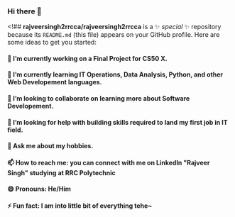 ### Hi there 👋

<!##
**rajveersingh2rrcca/rajveersingh2rrcca** is a ✨ _special_ ✨ repository because its `README.md` (this file) appears on your GitHub profile.
Here are some ideas to get you started:

#### 🔭 I’m currently working on a Final Project for CS50 X.
#### 🌱 I’m currently learning IT Operations, Data Analysis, Python, and other Web Developement languages.
#### 👯 I’m looking to collaborate on learning more about Software Developement.
#### 🤔 I’m looking for help with building skills required to land my first job in IT field. 
#### 💬 Ask me about my hobbies.
#### 📫 How to reach me: you can connect with me on LinkedIn "Rajveer Singh" studying at RRC Polytechnic
#### 😄 Pronouns: He/Him
#### ⚡ Fun fact: I am into little bit of everything tehe~
